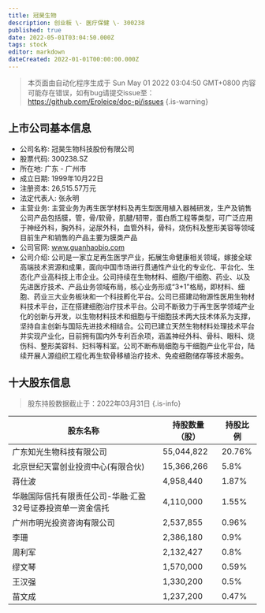 ```yaml
---
title: 冠昊生物
description: 创业板 \- 医疗保健 \- 300238
published: true
date: 2022-05-01T03:04:50.000Z
tags: stock
editor: markdown
dateCreated: 2022-01-01T00:00:00.000Z
---
```


> 本页面由自动化程序生成于 Sun May 01 2022 03:04:50 GMT+0800
> 内容可能存在错误，如有bug请提交issue至：https://github.com/Eroleice/doc-pi/issues
{.is-warning}

## 上市公司基本信息
- 公司名称: 冠昊生物科技股份有限公司
- 股票代码: 300238.SZ
- 所在地: 广东 - 广州市
- 成立日期: 1999年10月22日
- 注册资本: 26,515.57万元
- 法定代表人: 张永明
- 主营业务: 主营业务为再生医学材料及再生型医用植入器械研发，生产及销售公司产品包括膜，管，骨/软骨，肌腱/韧带，蛋白质工程等类型，可广泛应用于神经外科，胸外科，泌尿外科，血管外科，骨科，烧伤科及整形美容等领域目前生产和销售的产品主要为膜类产品
- 公司官网: www.guanhaobio.com
- 公司介绍: 公司是一家立足再生医学产业，拓展生命健康相关领域，嫁接全球高端技术资源和成果，面向中国市场进行贯通性产业化的专业化、平台化、生态化产业高科技上市企业。公司持续在生物材料、细胞/干细胞、药业、以及先进医疗技术、产品业务领域布局，核心业务形成“3+1”格局，即材料、细胞、药业三大业务板块和一个科技孵化平台。公司已搭建动物源性医用生物材料技术平台，正在搭建细胞治疗技术平台。公司不断致力于再生医学领域产业化的创新与开发，以生物材料技术和细胞与干细胞技术两大技术体系为支撑，坚持自主创新与国际先进技术相结合。公司已建立天然生物材料处理技术平台并实现产业化，目前拥有国内外专利百余项，涵盖神经外科、骨科、眼科、烧伤科、整形美容科、妇科等科室。公司不断布局细胞与干细胞产业化平台，陆续开展人源组织工程化再生软骨移植治疗技术、免疫细胞储存等技术服务。


## 十大股东信息
> 股东持股数据截止于：2022年03月31日
{.is-info}

| 股东名称 | 持股数量（股） | 持股比例 |
| --- | --- | --- |
| 广东知光生物科技有限公司 | 55,044,822 | 20.76% |
| 北京世纪天富创业投资中心(有限合伙) | 15,366,266 | 5.8% |
| 蒋仕波 | 4,958,440 | 1.87% |
| 华融国际信托有限责任公司-华融·汇盈32号证券投资单一资金信托 | 4,110,000 | 1.55% |
| 广州市明光投资咨询有限公司 | 2,537,855 | 0.96% |
| 李珊 | 2,386,180 | 0.9% |
| 周利军 | 2,132,427 | 0.8% |
| 缪文琴 | 1,570,000 | 0.59% |
| 王汉强 | 1,330,200 | 0.5% |
| 苗文成 | 1,237,200 | 0.47% |




